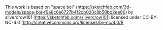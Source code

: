 This work is based on "space boi" (https://sketchfab.com/3d-models/space-boi-f6a8c6a6727b4f2cb020c8b50bb2ee60) by silvercrow101 (https://sketchfab.com/silvercrow101) licensed under CC-BY-NC-4.0 (http://creativecommons.org/licenses/by-nc/4.0/R